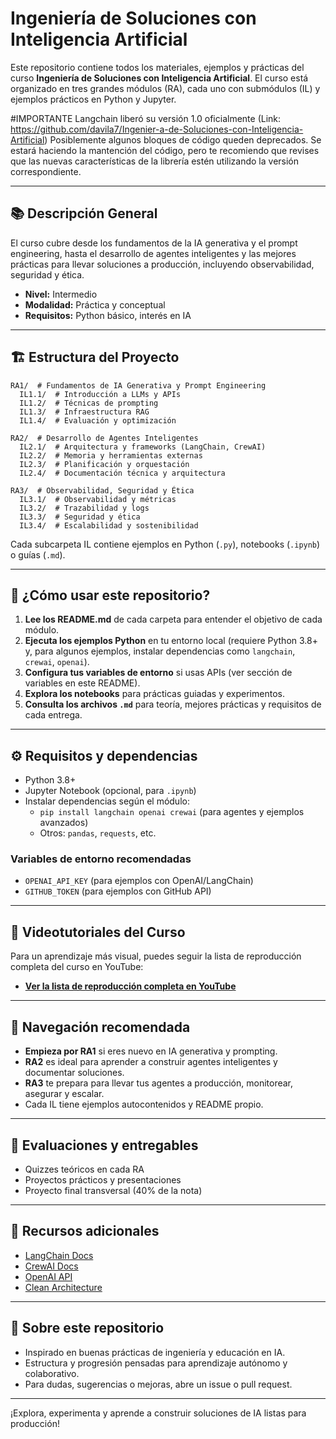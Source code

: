 # Ingeniería de Soluciones con Inteligencia Artificial

Este repositorio contiene todos los materiales, ejemplos y prácticas del curso **Ingeniería de Soluciones con Inteligencia Artificial**. El curso está organizado en tres grandes módulos (RA), cada uno con submódulos (IL) y ejemplos prácticos en Python y Jupyter.

#IMPORTANTE
Langchain liberó su versión 1.0 oficialmente (Link: https://github.com/davila7/Ingenier-a-de-Soluciones-con-Inteligencia-Artificial) 
Posiblemente algunos bloques de código queden deprecados. Se estará haciendo la mantención del código, pero te recomiendo que revises que las nuevas características de la librería estén utilizando la versión correspondiente.

---

## 📚 Descripción General

El curso cubre desde los fundamentos de la IA generativa y el prompt engineering, hasta el desarrollo de agentes inteligentes y las mejores prácticas para llevar soluciones a producción, incluyendo observabilidad, seguridad y ética.

- **Nivel:** Intermedio
- **Modalidad:** Práctica y conceptual
- **Requisitos:** Python básico, interés en IA

---

## 🏗️ Estructura del Proyecto

```
RA1/  # Fundamentos de IA Generativa y Prompt Engineering
  IL1.1/  # Introducción a LLMs y APIs
  IL1.2/  # Técnicas de prompting
  IL1.3/  # Infraestructura RAG
  IL1.4/  # Evaluación y optimización

RA2/  # Desarrollo de Agentes Inteligentes
  IL2.1/  # Arquitectura y frameworks (LangChain, CrewAI)
  IL2.2/  # Memoria y herramientas externas
  IL2.3/  # Planificación y orquestación
  IL2.4/  # Documentación técnica y arquitectura

RA3/  # Observabilidad, Seguridad y Ética
  IL3.1/  # Observabilidad y métricas
  IL3.2/  # Trazabilidad y logs
  IL3.3/  # Seguridad y ética
  IL3.4/  # Escalabilidad y sostenibilidad
```

Cada subcarpeta IL contiene ejemplos en Python (`.py`), notebooks (`.ipynb`) o guías (`.md`).

---

## 🚦 ¿Cómo usar este repositorio?

1. **Lee los README.md** de cada carpeta para entender el objetivo de cada módulo.
2. **Ejecuta los ejemplos Python** en tu entorno local (requiere Python 3.8+ y, para algunos ejemplos, instalar dependencias como `langchain`, `crewai`, `openai`).
3. **Configura tus variables de entorno** si usas APIs (ver sección de variables en este README).
4. **Explora los notebooks** para prácticas guiadas y experimentos.
5. **Consulta los archivos `.md`** para teoría, mejores prácticas y requisitos de cada entrega.

---

## ⚙️ Requisitos y dependencias

- Python 3.8+
- Jupyter Notebook (opcional, para `.ipynb`)
- Instalar dependencias según el módulo:
  - `pip install langchain openai crewai` (para agentes y ejemplos avanzados)
  - Otros: `pandas`, `requests`, etc.

### Variables de entorno recomendadas
- `OPENAI_API_KEY` (para ejemplos con OpenAI/LangChain)
- `GITHUB_TOKEN` (para ejemplos con GitHub API)

---

## 🎥 Videotutoriales del Curso

Para un aprendizaje más visual, puedes seguir la lista de reproducción completa del curso en YouTube:

- [**Ver la lista de reproducción completa en YouTube**](https://www.youtube.com/playlist?list=PL2gz3vdpKdfVHQqH39oPu4mxLrmAUd2eX)

---

## 🧭 Navegación recomendada

- **Empieza por RA1** si eres nuevo en IA generativa y prompting.
- **RA2** es ideal para aprender a construir agentes inteligentes y documentar soluciones.
- **RA3** te prepara para llevar tus agentes a producción, monitorear, asegurar y escalar.
- Cada IL tiene ejemplos autocontenidos y README propio.

---

## 📑 Evaluaciones y entregables

- Quizzes teóricos en cada RA
- Proyectos prácticos y presentaciones
- Proyecto final transversal (40% de la nota)

---

## 📖 Recursos adicionales

- [LangChain Docs](https://python.langchain.com/)
- [CrewAI Docs](https://docs.crewai.com/)
- [OpenAI API](https://platform.openai.com/docs/)
- [Clean Architecture](https://blog.cleancoder.com/uncle-bob/2012/08/13/the-clean-architecture.html)

---

## 📝 Sobre este repositorio

- Inspirado en buenas prácticas de ingeniería y educación en IA.
- Estructura y progresión pensadas para aprendizaje autónomo y colaborativo.
- Para dudas, sugerencias o mejoras, abre un issue o pull request.

---

¡Explora, experimenta y aprende a construir soluciones de IA listas para producción!
